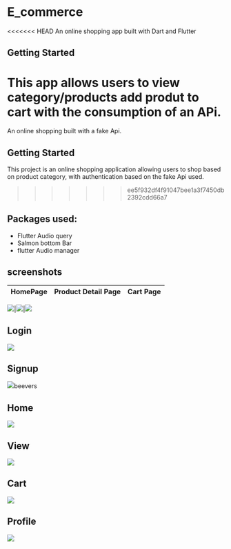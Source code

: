 # E_commerce

<<<<<<< HEAD
An online shopping app built with Dart and Flutter

## Getting Started

This app allows users to view category/products add produt to cart with the consumption of an APi.
=======
An online shopping built with a fake Api.

## Getting Started

This project is an online shopping application allowing users to shop based on product category, with authentication based on the fake Api used.
>>>>>>> ee5f932df4f91047bee1a3f7450db2392cdd66a7

## Packages used:
- Flutter Audio query
- Salmon bottom Bar
- flutter Audio manager

## screenshots

  HomePage                 |   Product Detail Page        |  Cart Page
:-------------------------:|:-------------------------:|:-------------------------:

![](https://github.com/beevers/E-commerce-flutter/blob/master/screenshots/screenshot_1.jpg?raw=true)|![](https://github.com/TheAlphamerc/flutter_ecommerce_app/blob/master/screenshots/screenshot_2.jpg?raw=true)|![](https://github.com/TheAlphamerc/flutter_ecommerce_app/blob/master/screenshots/screenshot_3.jpg?raw=true)
## Login
![](assets/images/login_screen.png)

## Signup
![](assets/images/signup_screen.png)beevers

## Home
![](assets/images/home_picture_jpeg)

## View
![](assets/images/view.png)

## Cart
![](assets/images/cart_picture.jpeg)

## Profile
![](assets/images/profile_screen.png)
